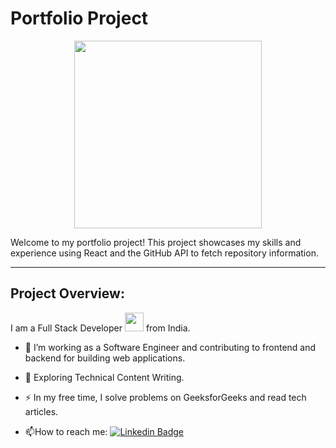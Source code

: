 # Portfolio Project

<div id="header" align="center">
  <img src="https://media.giphy.com/media/v1.Y2lkPTc5MGI3NjExOGJ3cHJuOWU5eHZ2MjdkOHRiMXllZGZxYnNnMjQ5emZleHB1aTFieSZlcD12MV9pbnRlcm5hbF9naWZfYnlfaWQmY3Q9Zw/ROlbnsc7aCIL6Icq6h/giphy.gif" width="300"/>
</div>

Welcome to my portfolio project! This project showcases my skills and experience using React and the GitHub API to fetch repository information.

---

## Project Overview:

I am a Full Stack Developer <img src="https://media.giphy.com/media/WUlplcMpOCEmTGBtBW/giphy.gif" width="30"> from India.

- :telescope: I’m working as a Software Engineer and contributing to frontend and backend for building web applications.

- :seedling: Exploring Technical Content Writing.

- :zap: In my free time, I solve problems on GeeksforGeeks and read tech articles.

- :mailbox:How to reach me: [![Linkedin Badge](https://img.shields.io/badge/-kakbar-blue?style=flat&logo=Linkedin&logoColor=white)](your-linkedin-url)
